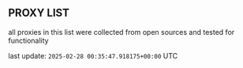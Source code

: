 ## PROXY LIST

all proxies in this list were collected from open sources and tested for functionality

last update: `2025-02-28 00:35:47.918175+00:00` UTC